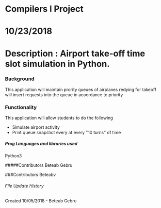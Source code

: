 # Compilers I Project 
# 10/23/2018
# Description : Airport take-off time slot simulation in Python. 


### Background
This application will maintain prority queues of airplanes redying for takeoff 
will insert requests into the queue in acocrdance to priority

### Functionality

This application will allow students to do the following
* Simulate airport activity
* Print queue snapshot every at every "10 turns" of time



##### Prog Languages and libraries used
Python3


#####Contributors
Beteab Gebru








###Contributors
Beteabv




###### File Update History
Created 10/05/2018 - Beteab Gebru


